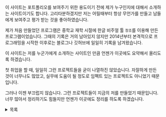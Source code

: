 이 사이트는 포트폴리오를 보여주기 위한 용도이기 전에 제가 누구인지에 대해서 소개하는 사이트이기도 합니다.
고리타분하겠지만 저는 어릴때부터 항상 무언가를 만들고 남들에게 보여주고 평가 받는 것을 좋아하였습니다.

제가 처음 만들었던 프로그램은 중학교 재학 시절에 한글 비주얼 툴 `창조`를 이용해 만든 프로그램이었습니다.
그때의 기록은 거의 남아있지 않지만 2014년부터 본격적으로 프로그래밍을 시작한 이후로는 블로그나 깃허브에 일일히 기록을 남겨왔습니다.

이 사이트는 저를 누군가에게 소개하는 사이트인 만큼 언젠가 이곳에도 요약해서 올리도록 하겠습니다.

첫 취업을 할 때, 일일히 그런 프로젝트들을 굳이 나열하진 않았습니다.
자잘하게 만든 것이 너무나도 많았고, 실무에 도움이 될 정도로 임펙트 있는 프로젝트도 아니었기 때문입니다.

그러나 이젠 부끄럽지 않습니다. 그런 프로젝트들이 지금의 저를 만들었기 때문입니다.
너무 많아서 정리하기도 힘들지만 언젠가 이곳에도 정리를 하도록 하겠습니다.

<details><summary>목록</summary>

- 눈보라 효과가 적용된 타이틀 메뉴 - 2014. 6. 27.
- 그림 애니메이션 - 2014. 6. 27.
- 윈도우 투명도 조절 스크립트(WinAPI) - 2014. 6. 27.
- 볼륨 조절 (불안정) - 2014. 6. 27.
- 자동 저장 - 2014. 6. 27.
- 원형 타이틀 메뉴 스크립트 - 2014. 6. 30.
- 슈팅 게임 개발 키트 - 2014. 7. 11.
- 심플 세이브 파일/로드 스크립트 - 2014. 7. 30.
- 원형 회전판 메뉴 - 2014. 8. 13.
- 그래픽 메뉴 - RGSS3 Scripts - 2014. 8. 13.
- 도둑질 시스템 - 2014. 8. 19.
- 한글 인코딩 모듈 - 2014. 9. 25.
- HUD(HP, MP, EXP, LEVEL) - 2014. 9. 25.
- 화면 크기 변경하기 - 2014. 9. 25.
- 엔딩을 마친 후 타이틀 메뉴에 특별 메뉴를 추가하는 스크립트 (데이터 확인) - 2014. 9. 25.
- 화면 중앙 상단 메시지 - 2014. 10. 10.
- 미니맵 시스템 - RGSS3 Scripts - 2014. 10. 17.
- 일정 시간마다 타이틀을 변경하는 스크립트 (타이틀 움짤 만들기) - 2014. 10. 20.
- 미니맵 시스템 - RGSS1 Scripts - 2014. 10. 21.
- BM Font (완성형 한글) - RGSS3 Scripts - 2014. 10. 22.
- 엔딩을 마친 후 타이틀과 BGM을 변경하는 스크립트 - 2014. 10. 29.
- 세이브 화면에 얼굴그래픽 설정 - 2014. 10. 30.
- 캐릭터 컨트롤러 - RGSS3 Scripts - 2014. 10. 30.
- 레벨 제한 돌파 - 2014. 11. 9.
- 상점 가격 변동 - 2014. 11. 11.
- 캐릭터 톤 변경 - 2014. 11. 18.
- 램덤 스킬 습득 - 2014. 11. 30.
- 엔딩을 마친 후 타이틀 메뉴에 특별 메뉴를 추가하는 스크립트 (데이터 미확인) - 2014. 12. 6.
- 캐릭터 점멸 - 2014. 12. 21.
- RTP 파일 가져오기 - 2015. 1. 18.
- 이벤트 생성 스크립트 - RGSS3 Scripts - 2015. 1. 18.
- HUD(HP,SP,EXP,LEVEL) - RGSS Scripts - 2015. 1. 22.
- 추천 링크 모음집 (최종수정일 : 2018.10.21) - 2015. 1. 25.
- 런타임 패키지(RTP) 다운로드 - RPG 만들기 RTP - 2015. 1. 25.
- INI 모듈 - RGSS3 Scripts - 2015. 1. 30.
- Bitmap Extension (Draw Circle) - RGSS3 Scripts - 2015. 2. 23.
- 이벤트 생성 스크립트 - RGSS2 Scripts - 2015. 2. 25.
- 데이터베이스 최대치 확장 (RGSS3) - 2015. 2. 27.
- RS Input Core : 전체키 확장 및 마우스 지원 + 자동 이동 - 2015. 3. 3.
- 셀프 변수(Self Variables) - RGSS3 Scripts - 2015. 3. 21.
- 메소드 동적으로 생성 - 2015. 3. 22.
- 로고 스크립트(Logo) - RGSS3 Scripts - 2015. 4. 12.
- 뮤텍스로 다중 인스턴스 방지(WinAPI) - 2015. 5. 7.
- 메시지 루프 및 핸들러 - 2015. 5. 10.
- 세이브 파일 간 아이템 주고 받기 - 2015. 5. 27.
- 작업 관리자 강제 종료 - 2015. 6. 28.
</details>
